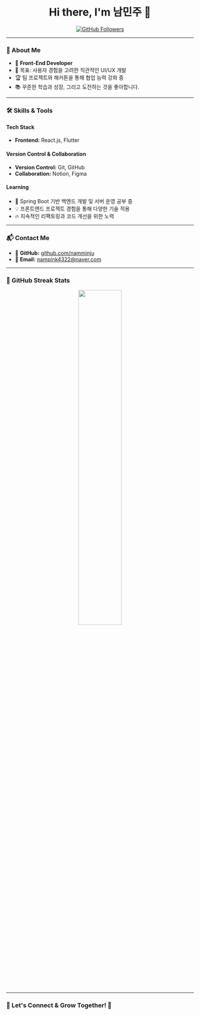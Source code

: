 <h1 align="center">Hi there, I'm 남민주 👋</h1>

<p align="center">
  <a href="https://github.com/namminju">
    <img src="https://img.shields.io/github/followers/namminju?label=Followers&style=social" alt="GitHub Followers">
  </a>
</p>

---

### 🚀 About Me

- 🌱 **Front-End Developer**
- 🎯 목표: 사용자 경험을 고려한 직관적인 UI/UX 개발
- 🏆 팀 프로젝트와 해커톤을 통해 협업 능력 강화 중
- 📚 꾸준한 학습과 성장, 그리고 도전하는 것을 좋아합니다.

---

### 🛠️ Skills & Tools

#### **Tech Stack**
- **Frontend:** React.js, Flutter

#### **Version Control & Collaboration**
- **Version Control:** Git, GitHub
- **Collaboration:** Notion, Figma

#### **Learning**
- 📖 Spring Boot 기반 백엔드 개발 및 서버 운영 공부 중
- 💡 프론트엔드 프로젝트 경험을 통해 다양한 기술 적용
- 🔥 지속적인 리팩토링과 코드 개선을 위한 노력

---

### 📬 Contact Me

- 💬 **GitHub:** [github.com/namminju](https://github.com/namminju)  
- 📩 **Email:** nampink4322@naver.com  

---

### 🌟 GitHub Streak Stats

<p align="center">
 <img src="https://github-readme-stats.vercel.app/api?username=남민주&show_icons=true&theme=radical" width="48%">
</p>

---

### 🤝 Let's Connect & Grow Together! 🚀
